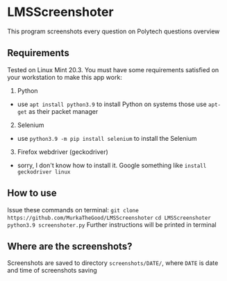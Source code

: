 # LMSScreenshoter
This program screenshots every question on Polytech questions overview

## Requirements
Tested on Linux Mint 20.3.
You must have some requirements satisfied on your workstation to make this app work:
1. Python
  - use `apt install python3.9` to install Python on systems those use `apt-get` as their packet manager
2. Selenium
  - use `python3.9 -m pip install selenium` to install the Selenium
3. Firefox webdriver (geckodriver)
  - sorry, I don't know how to install it. Google something like `install geckodriver linux`

## How to use
Issue these commands on terminal:
`git clone https://github.com/MurkaTheGood/LMSScreenshoter`
`cd LMSScreenshoter`
`python3.9 screenshoter.py`
Further instructions will be printed in terminal

## Where are the screenshots?
Screenshots are saved to directory `screenshots/DATE/`, where `DATE` is date and time of screenshots saving
